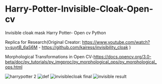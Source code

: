 # Harry-Potter-Invisible-Cloak-Open-cv
Invisible cloak mask Harry Potter- Open cv Python

Replica for Research(Original Creator: https://www.youtube.com/watch?v=suytB_6aS6M - https://github.com/kairess/invisibility_cloak )

Morphological Transformations in Open CV-https://docs.opencv.org/3.0-beta/doc/py_tutorials/py_imgproc/py_morphological_ops/py_morphological_ops.html

![harrypotter 2](https://user-images.githubusercontent.com/25238652/121491631-175a9800-ca11-11eb-8a7f-261372df5483.PNG)
![def](https://user-images.githubusercontent.com/25238652/121652609-c90fcc80-cad6-11eb-834e-48f3b500bba8.JPG)
![invisiblecloak final](https://user-images.githubusercontent.com/25238652/121652570-beedce00-cad6-11eb-8b83-8a0587b8b6f1.PNG)
![invisible result](https://user-images.githubusercontent.com/25238652/121652632-ce6d1700-cad6-11eb-9ccd-dfb87a0a1f47.PNG)
